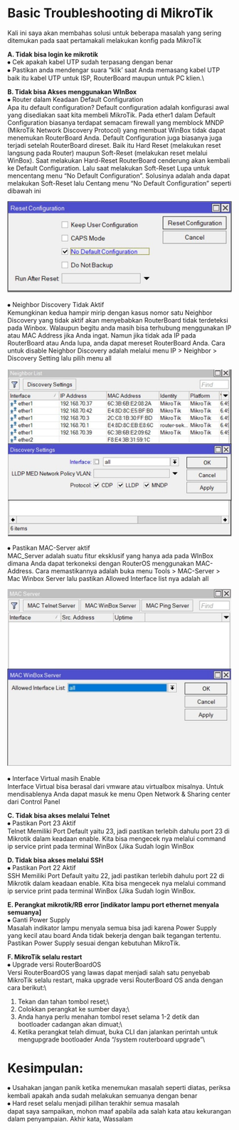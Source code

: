 # Basic Troubleshooting di MikroTik

Kali ini saya akan membahas solusi untuk beberapa masalah yang sering ditemukan pada saat pertamakali melakukan konfig pada MikroTik
 
**A. Tidak bisa login ke mikrotik**\
 ⦁ Cek apakah kabel UTP sudah terpasang dengan benar\
 ⦁ Pastikan anda mendengar suara “klik’ saat Anda memasang kabel UTP baik itu kabel UTP untuk ISP, RouterBoard maupun untuk PC klien.\

**B. Tidak bisa Akses menggunakan WInBox**\
 ⦁ Router dalam Keadaan Default Configuration\
  Apa itu default configuration? Default configuration adalah konfigurasi awal yang disediakan saat kita membeli MikroTik. Pada ether1 dalam Default Configuration biasanya terdapat semacam firewall yang memblock MNDP (MikroTik Network Discovery Protocol) yang membuat WinBox tidak dapat menemukan RouterBoard Anda. Default Configuration juga biasanya juga terjadi setelah RouterBoard direset. Baik itu Hard Reset (melakukan reset langsung pada Router) maupun Soft-Reset (melakukan reset melalui WinBox). Saat melakukan Hard-Reset RouterBoard cenderung akan kembali ke Default Configuration. Lalu saat melakukan Soft-Reset Lupa untuk mencentang menu “No Default Configuration”. Solusinya adalah anda dapat melakukan Soft-Reset lalu Centang menu “No Default Configuration” seperti dibawah ini

![Reset](Reset.jpg)
 
  ⦁	Neighbor Discovery Tidak Aktif\
   Kemungkinan kedua hampir mirip dengan kasus nomor satu Neighbor Discovery yang tidak aktif akan menyebabkan RouterBoard tidak terdeteksi pada Winbox. Walaupun begitu anda masih bisa terhubung menggunakan IP atau MAC Address jika Anda ingat. Namun jika tidak ada IP pada RouterBoard atau Anda lupa, anda dapat mereset RouterBoard Anda. Cara untuk disable Neighbor Discovery adalah melalui menu IP > Neighbor > Discovery Setting lalu pilih menu all

![Neighbor](Neighbor.jpg)
 
  ⦁	Pastikan MAC-Server aktif\
   MAC_Server adalah suatu fitur eksklusif yang hanya ada pada WInBox dimana Anda dapat terkoneksi dengan RouterOS menggunakan MAC-Address. Cara memastikannya adalah buka menu Tools > MAC-Server > Mac Winbox Server lalu pastikan Allowed Interface list nya adalah all
 
![MAC](MAC.jpg)

  ⦁	Interface Virtual masih Enable\
   Interface Virtual bisa berasal dari vmware atau virtualbox misalnya. Untuk mendisablenya Anda dapat masuk ke menu Open Network & Sharing center dari Control Panel

**C. Tidak bisa akses melalui Telnet**\
  ⦁ Pastikan Port 23 Aktif\
   Telnet Memiliki Port Default yaitu 23, jadi pastikan terlebih dahulu port 23 di Mikrotik dalam keadaan enable. Kita bisa mengecek nya melalui command ip service print pada terminal WinBox (Jika Sudah login WinBox

**D. Tidak bisa akses melalui SSH**\
  ⦁ Pastikan Port 22 Aktif\
   SSH Memiliki Port Default yaitu 22, jadi pastikan terlebih dahulu port 22 di Mikrotik dalam keadaan enable. Kita bisa mengecek nya melalui command ip service print pada terminal WinBox (Jika Sudah login WinBox.

**E. Perangkat mikrotik/RB error [indikator lampu port ethernet menyala semuanya]**\
  ⦁ Ganti Power Supply\
   Masalah indikator lampu menyala semua bisa jadi karena Power Supply yang kecil atau board Anda tidak bekerja dengan baik tegangan tertentu. Pastikan Power Supply sesuai dengan kebutuhan MikroTik.

**F. MikroTik selalu restart**\
  ⦁ Upgrade versi RouterBoardOS\
   Versi RouterBoardOS yang lawas dapat menjadi salah satu penyebab MikroTik selalu restart, maka upgrade versi RouterBoard OS anda dengan cara berikut:\
   1. Tekan dan tahan tombol reset;\
   2. Colokkan perangkat ke sumber daya;\
   3. Anda hanya perlu menahan tombol reset selama 1-2 detik dan bootloader cadangan akan dimuat;\
   4. Ketika perangkat telah dimuat, buka CLI dan jalankan perintah untuk mengupgrade bootloader Anda “/system routerboard upgrade”\

# Kesimpulan: 
⦁	Usahakan jangan panik ketika menemukan masalah seperti diatas, periksa kembali apakah anda sudah melakukan semuanya dengan benar\
⦁	Hard reset selalu menjadi pilihan terakhir semua masalah\
dapat saya sampaikan, mohon maaf apabila ada salah kata atau kekurangan dalam penyampaian. Akhir kata, Wassalam

